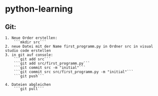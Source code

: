 # python-learning
## Git:
    1. Neue Order erstellen:
        ```mkdir src```
    2. neue Datei mit der Name first_programm.py in Ordner src in visual studio code erstellen
    3. in git auf console:
        ```git add src```
        ```git add src/first_programm.py```
        ```git commit src -m "initial"```
        ```git commit src src/first_programm.py -m "initial"```
        ```git push```

    4. Dateien abgleichen
        ```git pull```